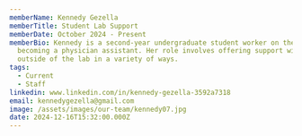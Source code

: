 ```yaml
---
memberName: Kennedy Gezella
memberTitle: Student Lab Support
memberDate: October 2024 - Present
memberBio: Kennedy is a second-year undergraduate student worker on the path to
  becoming a physician assistant. Her role involves offering support within and
  outside of the lab in a variety of ways.
tags:
  - Current
  - Staff
linkedin: www.linkedin.com/in/kennedy-gezella-3592a7318
email: kennedygezella@gmail.com
image: /assets/images/our-team/kennedy07.jpg
date: 2024-12-16T15:32:00.000Z
---
```

